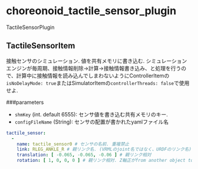 # choreonoid_tactile_sensor_plugin

TactileSensorPlugin

## TactileSensorItem
接触センサのシミュレーション. 値を共有メモリに書き込む. シミュレーションエンジンが毎周期、接触情報削除->計算->接触情報書き込み、と処理を行うので、計算中に接触情報を読み込んでしまわないようにControllerItemの`isNoDelayMode: true`またはSimulatorItemの`controllerThreads: false`で使用せよ.

###parameters
- `shmKey` (int. default 6555): センサ値を書き込む共有メモリのキー.
- `configFileName` (String): センサの配置が書かれたyamlファイル名
```yaml
tactile_sensor:
  -
    name: tactile_sensor0 # センサの名前. 重複禁止
    link: RLEG_ANKLE_R # 親リンク名. (VRMLのjoint名ではなく、URDFのリンク名)
    translation: [ -0.065, -0.065, -0.06 ] # 親リンク相対
    rotation: [ 1, 0, 0, 0 ] # 親リンク相対. Z軸正がfrom another object to this sensorの方向. [axis-x, axis-y, axis-z, angle(rad)]
```
